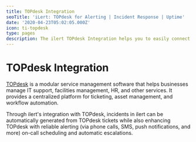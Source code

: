 ```yaml
---
title: TOPdesk Integration
seoTitle: 'iLert: TOPdesk for Alerting | Incident Response | Uptime'
date: '2020-04-23T05:02:05.000Z'
icon: ti-topdesk
type: pages
description: The ilert TOPdesk Integration helps you to easily connect to TOPdesk.
---
```


# TOPdesk Integration

[TOPdesk](https://www.topdesk.com/en/) is a modular service management software that helps businesses manage IT support, facilities management, HR, and other services. It provides a centralized platform for ticketing, asset management, and workflow automation.

Through ilert's integration with TOPdesk, incidents in ilert can be automatically generated from TOPdesk tickets while also enhancing TOPdesk with reliable alerting (via phone calls, SMS, push notifications, and more) on-call scheduling and automatic escalations.
